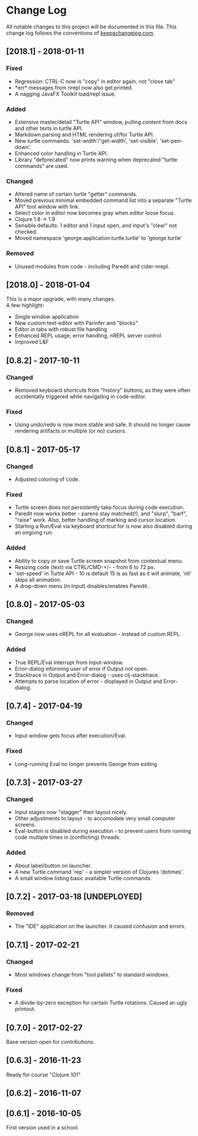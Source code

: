# Change Log

All notable changes to this project will be documented in this file. This change log follows the conventions of [keepachangelog.com](http://keepachangelog.com/).


## [2018.1] - 2018-01-11

### Fixed
- Regression: CTRL-C now is "copy" in editor again, not "close tab"
- \*err\* messages from nrepl now also get printed.
- A nagging JavaFX Toolkit load/repl issue.

### Added
- Extensive master/detail "Turtle API" window, pulling content from docs and other texts in turtle API.
- Markdown parsing and HTML rendering of/for Turtle API. 
- New turtle commands: 'set-width'/'get-width', 'set-visible', 'set-pen-down'.
- Enhanced color handling in Turtle API.
- Library "defprecated" now prints warning when deprecated "turtle commands" are used.

### Changed
- Altered name of certain turtle "getter" commands.  
- Moved previous minimal embedded command list into a separate "Turtle API" tool window with link.
- Select color in editor now becomes gray when editor loose focus.
- Clojure 1.8 -> 1.9
- Sensible defaults: 1 editor and 1 input open, and input's "clear" not checked.
- Moved namespace 'george.application.turtle.turtle' to 'george.turtle'

### Removed
- Unused modules from code - including Paredit and cider-nrepl.


## [2018.0] - 2018-01-04

This is a major upgrade, with many changes.  
A few highlight:

- Single window application
- New custom text-editor with Parinfer and "blocks"
- Editor in tabs with robust file handling
- Enhanced REPL usage, error handling, nREPL server control
- Improved L&F


## [0.8.2] - 2017-10-11

### Changed
- Removed keyboard shortcuts from "history" buttons, as they were often accidentally triggered while navigating in code-editor.

### Fixed
- Using undo/redo is now more stable and safe. It should no longer cause rendering artifacts or multiple (or no) cursors.


## [0.8.1] - 2017-05-17

### Changed
- Adjusted coloring of code.

### Fixed
- Turtle screen does not persistently take focus during code execution.
- Paredit now works better - parens stay matched(!), and "slurp", "barf", "raise" work.  Also, better handling of marking and cursor location.
- Starting a Run/Eval via keyboard shortcut for is now also disabled during an ongoing run.

### Added
- Ability to copy or save Turtle screen snapshot from contextual menu.
- Resizing code (text) via CTRL/CMD-+/- - from 6 to 72 px.
- 'set-speed' in Turtle API - 10 is default 15 is as fast as it will animate, 'nil' skips all animation.
- A drop-down menu (in Input) disables/enables Paredit.


## [0.8.0] - 2017-05-03

### Changed
- George now uses nREPL for all evaluation - instead of custom REPL.

### Added
- True REPL/Eval interrupt from Input-window.
- Error-dialog informing user of error if Output not open.
- Stacktrace in Output and Error-dialog - uses clj-stacktrace.
- Attempts to parse location of error - displayed in Output and Error-dialog.


## [0.7.4] - 2017-04-19

### Changed
- Input window gets focus after execution/Eval.

### Fixed
- Long-running Eval no longer prevents George from exiting


## [0.7.3] - 2017-03-27

### Changed
- Input stages now "stagger" their layout nicely.
- Other adjustments to layout - to accomodate very small computer screens.
- Eval-button is disabled during execution - to prevent users from running code multiple times in (conflicting) threads.

### Added
- About label/button on launcher.
- A new Turtle command 'rep' - a simpler version of Clojures 'dotimes'.
- A small window listing basic available Turtle commands.


## [0.7.2] - 2017-03-18 [UNDEPLOYED]

### Removed
- The "IDE" application on the launcher. It caused confusion and errors.


## [0.7.1] - 2017-02-21

### Changed
- Most windows change from "tool pallets" to standard windows.

### Fixed
- A divide-by-zero exception for certain Turtle rotations. Caused an ugly printout.


## [0.7.0] - 2017-02-27

Base version open for contributions.


## [0.6.3] - 2016-11-23

Ready for course "Clojure 101"


## [0.6.2] - 2016-11-07


## [0.6.1] - 2016-10-05

First version used in a school.


<!--
[Unreleased]: https://github.com/your-name/{{name}}/compare/0.1.1...HEAD
[0.1.1]: https://github.com/your-name/{{name}}/compare/0.1.0...0.1.1
-->
